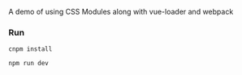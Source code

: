 A demo of using CSS Modules along with vue-loader and webpack


### Run

```
cnpm install
```

```
npm run dev
```